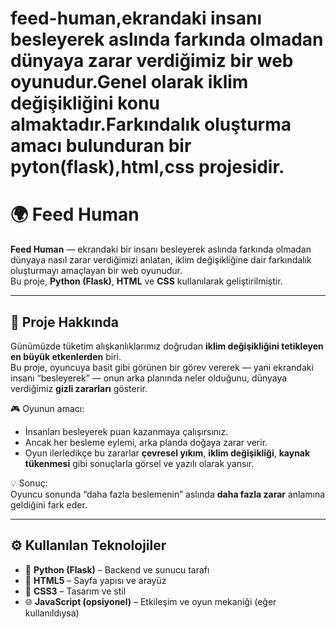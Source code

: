 # feed-human,ekrandaki insanı besleyerek aslında farkında olmadan dünyaya zarar verdiğimiz bir web oyunudur.Genel olarak iklim değişikliğini konu almaktadır.Farkındalık oluşturma amacı bulunduran bir pyton(flask),html,css projesidir.



# 🌍 Feed Human

**Feed Human** — ekrandaki bir insanı besleyerek aslında farkında olmadan dünyaya nasıl zarar verdiğimizi anlatan, iklim değişikliğine dair farkındalık oluşturmayı amaçlayan bir web oyunudur.  
Bu proje, **Python (Flask)**, **HTML** ve **CSS** kullanılarak geliştirilmiştir.

---

## 🧠 Proje Hakkında

Günümüzde tüketim alışkanlıklarımız doğrudan **iklim değişikliğini tetikleyen en büyük etkenlerden** biri.  
Bu proje, oyuncuya basit gibi görünen bir görev vererek — yani ekrandaki insanı “besleyerek” — onun arka planında neler olduğunu, dünyaya verdiğimiz **gizli zararları** gösterir.

🎮 Oyunun amacı:  
- İnsanları besleyerek puan kazanmaya çalışırsınız.  
- Ancak her besleme eylemi, arka planda doğaya zarar verir.  
- Oyun ilerledikçe bu zararlar **çevresel yıkım**, **iklim değişikliği**, **kaynak tükenmesi** gibi sonuçlarla görsel ve yazılı olarak yansır.

💡 Sonuç:  
Oyuncu sonunda “daha fazla beslemenin” aslında **daha fazla zarar** anlamına geldiğini fark eder.

---

## ⚙️ Kullanılan Teknolojiler

- 🐍 **Python (Flask)** – Backend ve sunucu tarafı  
- 🧱 **HTML5** – Sayfa yapısı ve arayüz  
- 🎨 **CSS3** – Tasarım ve stil  
- 🌐 **JavaScript (opsiyonel)** – Etkileşim ve oyun mekaniği (eğer kullanıldıysa)
